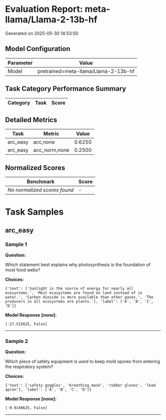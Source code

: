 # Evaluation Report: meta-llama/Llama-2-13b-hf
Generated on 2025-05-30 14:53:50

## Model Configuration

| Parameter | Value |
| --------- | ----- |
| Model | pretrained=meta-llama/Llama-2-13b-hf |

## Task Category Performance Summary

| Category | Task | Score |
| -------- | ---- | ----- |

## Detailed Metrics

| Task | Metric | Value |
| ---- | ------ | ----- |
| arc_easy | acc,none | 0.6250 |
| arc_easy | acc_norm,none | 0.2500 |

## Normalized Scores

| Benchmark | Score |
| --------- | ----- |
| *No normalized scores found* | - |

# Task Samples

## arc_easy

### Sample 1

**Question:**

Which statement best explains why photosynthesis is the foundation of most food webs?

**Choices:**

```
{'text': ['Sunlight is the source of energy for nearly all ecosystems.', 'Most ecosystems are found on land instead of in water.', 'Carbon dioxide is more available than other gases.', 'The producers in all ecosystems are plants.'], 'label': ['A', 'B', 'C', 'D']}
```

**Model Response [none]:**

```
[-17.515625, False]
```

---

### Sample 2

**Question:**

Which piece of safety equipment is used to keep mold spores from entering the respiratory system?

**Choices:**

```
{'text': ['safety goggles', 'breathing mask', 'rubber gloves', 'lead apron'], 'label': ['A', 'B', 'C', 'D']}
```

**Model Response [none]:**

```
[-9.9140625, False]
```

---
